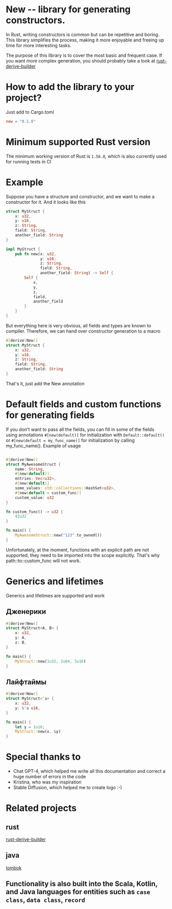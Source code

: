 
# New -- library for generating constructors.
In Rust, writing constructors is common but can be repetitive and boring. This library simplifies the process, 
making it more enjoyable and freeing up time for more interesting tasks.

The purpose of this library is to cover the most basic and frequent case. If you want more complex generation, you
should probably take a look at  [rust-derive-builder](https://github.com/colin-kiegel/rust-derive-builder)

# How to add the library to your project?
Just add to Cargo.toml
```toml
new = "0.1.0"
```

# Мinimum supported Rust version
The minimum working version of Rust is `1.56.0`, which is also currently used for running tests in CI

# Example
Suppose you have a structure and constructor, and we want to make a constructor for it.
And it looks like this
```rust
struct MyStruct {
    x: u32,
    y: u16,
    z: String,
    field: String,
    another_field: String
}

impl MyStruct {
    pub fn new(x: u32,
               y: u16,
               z: String,
               field: String,
               another_field: String) -> Self {
        Self {
            x,
            y,
            z,
            field,
            another_field 
        }
    }
}
```
But everything here is very obvious, all fields and types are known to compiler. Therefore, we can hand over constructor generation to a macro
```rust
#[derive(New)]
struct MyStruct {
    x: u32,
    y: u16,
    z: String,
    field: String,
    another_field: String
}
```

That's it, just add the New annotation

# Default fields and custom functions for generating fields
If you don't want to pass all the fields, you can fill in some of the fields using annotations `#[new(default)]` for
initialization with `Default::default()` or `#[new(default = my_func_name)]` for initialization by calling
my_func_name().
Example of usage

```rust

#[derive(New)]
struct MyAwesomeStruct {
    name: String,
    #[new(default)]
    entries: Vec<u32>,
    #[new(default)]
    some_values: std::collections::HashSet<u32>,
    #[new(default = custom_func)]
    custom_value: u32
}

fn custom_func() -> u32 {
    42u32
}

fn main() {
    MyAwesomeStruct::new("123".to_owned())
}

```
Unfortunately, at the moment, functions with an explicit path are not supported, they need to be imported into the scope
explicitly. That's why path::to::custom_func will not work.



# Generics and lifetimes

Generics and lifetimes are supported and work

## Дженерики
```rust
#[derive(New)]
struct MyStruct<A, B> {
    x: u32,
    y: A,
    z: B,
}

fn main() {
    MyStruct::new(1u32, 2u64, 3u16)
}
```

## Лайфтаймы
```rust
#[derive(New)]
struct MyStruct<'a> {
    x: u32,
    y: &'a u16,
}

fn main() {
    let y = 1u16;
    MyStruct::new(x, &y)
}
```


# Special thanks to
* Chat GPT-4, which helped me write all this documentation and correct a huge number of errors in the code
* Kristina, who was my inspiration
* Stable Diffusion, which helped me to create logo :-)


# Related projects

## rust
[rust-derive-builder](https://github.com/colin-kiegel/rust-derive-builder)

## java
[lombok](https://github.com/projectlombok/lombok)


## Functionality is also built into the Scala, Kotlin, and Java languages for entities such as  `case class`, `data class`, `record`



